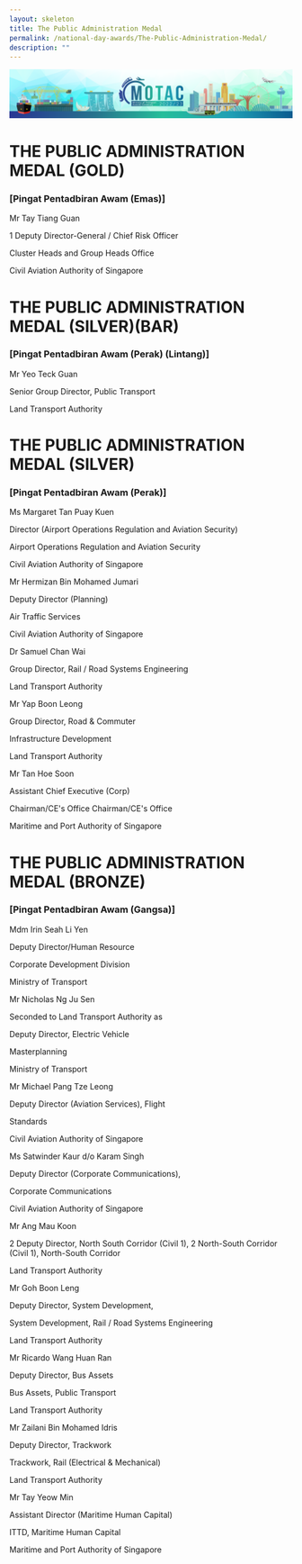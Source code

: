 ```yaml
---
layout: skeleton
title: The Public Administration Medal
permalink: /national-day-awards/The-Public-Administration-Medal/
description: ""
---
```

<style type="text/css">
   .cont {
     min-height: 100vh;
   }
 </style>
 <div class="container-fluid">
<img src="/images/hero.png" class="img-fluid"  alt="hero"/>
</div>
 <div class="container-fluid py-5 my-5 text-center cont">
   <h1>THE PUBLIC ADMINISTRATION MEDAL (GOLD)</h1>
   <h3>[Pingat Pentadbiran Awam (Emas)]</h3>
   <div class="row py-5">
     <div class="col-sm-4 mb-3 mx-auto">
       <p class="font-weight-bold mb-2 h4">Mr Tay Tiang Guan</p>
       <p class="mb-0">1 Deputy Director-General / Chief Risk Officer</p>
       <p class="mb-0">Cluster Heads and Group Heads Office</p>
       <p class="mb-2">Civil Aviation Authority of Singapore</p>
     </div>
   </div>
   <h1>THE PUBLIC ADMINISTRATION MEDAL (SILVER)(BAR)</h1>
   <h3>[Pingat Pentadbiran Awam (Perak) (Lintang)]</h3>
   <div class="row py-5">
     <div class="col-sm-4 mb-3 mx-auto">
       <p class="font-weight-bold mb-2 h4">Mr Yeo Teck Guan</p>
       <p class="mb-0">Senior Group Director, Public Transport</p>
       <p class="mb-2">Land Transport Authority </p>
     </div>
   </div>
   <h1>THE PUBLIC ADMINISTRATION MEDAL (SILVER)</h1>
   <h3>[Pingat Pentadbiran Awam (Perak)]</h3>
   <div class="row py-5">
     <div class="col-sm-4 mb-3 mx-auto">
       <p class="font-weight-bold mb-2 h4">Ms Margaret Tan Puay Kuen</p>
       <p class="mb-0"> Director (Airport Operations Regulation and Aviation Security) </p>
       <p class="mb-0"> Airport Operations Regulation and Aviation Security </p>
       <p class="mb-2">Civil Aviation Authority of Singapore</p>
     </div>
     <div class="col-sm-4 mb-3 mx-auto">
       <p class="font-weight-bold mb-2 h4">Mr Hermizan Bin Mohamed Jumari</p>
       <p class="mb-0">Deputy Director (Planning)</p>
       <p class="mb-0">Air Traffic Services</p>
       <p class="mb-2">Civil Aviation Authority of Singapore </p>
     </div>
     <div class="col-sm-4 mb-3 mx-auto">
       <p class="font-weight-bold mb-2 h4">Dr Samuel Chan Wai</p>
       <p class="mb-0">Group Director, Rail / Road Systems Engineering</p>
       <p class="mb-2">Land Transport Authority</p>
     </div>
     <div class="col-sm-4 mb-3 mx-auto">
       <p class="font-weight-bold mb-2 h4">Mr Yap Boon Leong</p>
       <p class="mb-0">Group Director, Road & Commuter</p>
       <p class="mb-0">Infrastructure Development</p>
       <p class="mb-2">Land Transport Authority</p>
     </div>
     <div class="col-sm-4 mb-3 mx-auto">
       <p class="font-weight-bold mb-2 h4">Mr Tan Hoe Soon</p>
       <p class="mb-0">Assistant Chief Executive (Corp)</p>
       <p class="mb-0">Chairman/CE's Office Chairman/CE's Office</p>
       <p class="mb-2">Maritime and Port Authority of Singapore</p>
     </div>
   </div>
   <h1>THE PUBLIC ADMINISTRATION MEDAL (BRONZE)</h1>
   <h3>[Pingat Pentadbiran Awam (Gangsa)]</h3>
   <div class="row py-5">
     <div class="col-sm-4 mb-3 mx-auto">
       <p class="font-weight-bold mb-2 h4">Mdm Irin Seah Li Yen</p>
       <p class="mb-0">Deputy Director/Human Resource</p>
       <p class="mb-0">Corporate Development Division</p>
       <p class="mb-2">Ministry of Transport </p>
     </div>
     <div class="col-sm-4 mb-3 mx-auto">
       <p class="font-weight-bold mb-2 h4">Mr Nicholas Ng Ju Sen</p>
       <p class="mb-0">Seconded to Land Transport Authority as</p>
       <p class="mb-0">Deputy Director, Electric Vehicle</p>
       <p class="mb-0">Masterplanning</p>
       <p class="mb-2">Ministry of Transport</p>
     </div>
     <div class="col-sm-4 mb-3 mx-auto">
       <p class="font-weight-bold mb-2 h4">Mr Michael Pang Tze Leong</p>
       <p class="mb-0">Deputy Director (Aviation Services), Flight</p>
       <p class="mb-0">Standards</p>
       <p class="mb-2">Civil Aviation Authority of Singapore</p>
     </div>
     <div class="col-sm-4 mb-3 mx-auto">
       <p class="font-weight-bold mb-2 h4"> Ms Satwinder Kaur d/o Karam Singh </p>
       <p class="mb-0">Deputy Director (Corporate Communications),</p>
       <p class="mb-0">Corporate Communications</p>
       <p class="mb-2">Civil Aviation Authority of Singapore</p>
     </div>
     <div class="col-sm-4 mb-3 mx-auto">
       <p class="font-weight-bold mb-2 h4">Mr Ang Mau Koon</p>
       <p class="mb-0"> 2 Deputy Director, North South Corridor (Civil 1), 2 North-South Corridor (Civil 1), North-South Corridor </p>
       <p class="mb-2">Land Transport Authority</p>
     </div>
     <div class="col-sm-4 mb-3 mx-auto">
       <p class="font-weight-bold mb-2 h4">Mr Goh Boon Leng</p>
       <p class="mb-0">Deputy Director, System Development,</p>
       <p class="mb-0"> System Development, Rail / Road Systems Engineering </p>
       <p class="mb-2">Land Transport Authority</p>
     </div>
     <div class="col-sm-4 mb-3 mx-auto">
       <p class="font-weight-bold mb-2 h4">Mr Ricardo Wang Huan Ran</p>
       <p class="mb-0">Deputy Director, Bus Assets</p>
       <p class="mb-0">Bus Assets, Public Transport</p>
       <p class="mb-2">Land Transport Authority</p>
     </div>
     <div class="col-sm-4 mb-3 mx-auto">
       <p class="font-weight-bold mb-2 h4">Mr Zailani Bin Mohamed Idris</p>
       <p class="mb-0">Deputy Director, Trackwork</p>
       <p class="mb-0">Trackwork, Rail (Electrical &amp; Mechanical)</p>
       <p class="mb-2">Land Transport Authority</p>
     </div>
     <div class="col-sm-4 mb-3 mx-auto">
       <p class="font-weight-bold mb-2 h4">Mr Tay Yeow Min</p>
       <p class="mb-0">Assistant Director (Maritime Human Capital)</p>
       <p class="mb-0">ITTD, Maritime Human Capital</p>
       <p class="mb-2">Maritime and Port Authority of Singapore</p>
     </div>
   </div>
 </div>